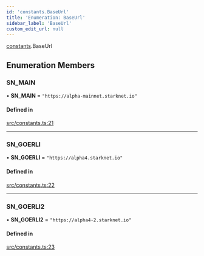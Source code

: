 ```yaml
---
id: 'constants.BaseUrl'
title: 'Enumeration: BaseUrl'
sidebar_label: 'BaseUrl'
custom_edit_url: null
---
```


[constants](../namespaces/constants.md).BaseUrl

## Enumeration Members

### SN_MAIN

• **SN_MAIN** = `"https://alpha-mainnet.starknet.io"`

#### Defined in

[src/constants.ts:21](https://github.com/0xs34n/starknet.js/blob/develop/src/constants.ts#L21)

---

### SN_GOERLI

• **SN_GOERLI** = `"https://alpha4.starknet.io"`

#### Defined in

[src/constants.ts:22](https://github.com/0xs34n/starknet.js/blob/develop/src/constants.ts#L22)

---

### SN_GOERLI2

• **SN_GOERLI2** = `"https://alpha4-2.starknet.io"`

#### Defined in

[src/constants.ts:23](https://github.com/0xs34n/starknet.js/blob/develop/src/constants.ts#L23)
